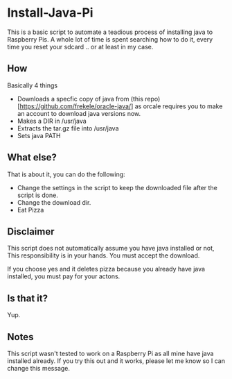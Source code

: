 # Install-Java-Pi
This is a basic script to automate a teadious process of installing java to Raspberry Pis.
A whole lot of time is spent searching how to do it, every time you reset your sdcard .. or at least in my case.

## How
Basically 4 things
* Downloads a specfic copy of java from (this repo)[https://github.com/frekele/oracle-java/] as orcale requires you to make an account
	to download java versions now.
* Makes a DIR in /usr/java
* Extracts the tar.gz file into /usr/java
* Sets java PATH

## What else?
That is about it, you can do the following:
* Change the settings in the script to keep the downloaded file after the script is done.
* Change the download dir.
* Eat Pizza

## Disclaimer
This script does not automatically assume you have java installed or not,
This responsibility is in your hands. You must accept the download.

If you choose yes and it deletes pizza because you already have java installed, you must pay for your actons.

## Is that it?
Yup.


## Notes
This script wasn't tested to work on a Raspberry Pi as all mine have java installed already.
If you try this out and it works, please let me know so I can change this message.
